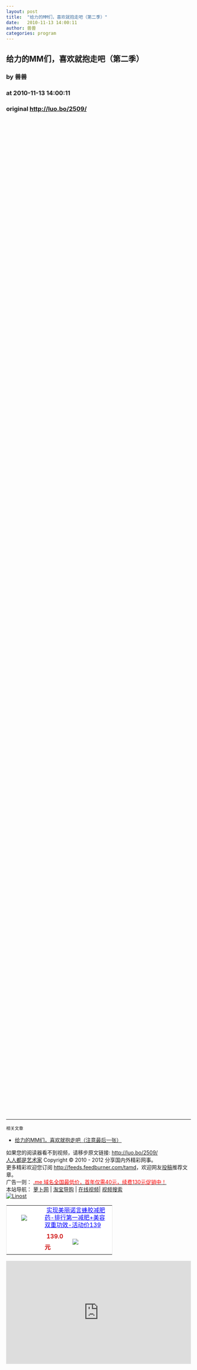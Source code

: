 ```yaml
---
layout: post
title:  "给力的MM们，喜欢就抱走吧（第二季）"
date:   2010-11-13 14:00:11
author: 兽兽
categories: program
---
```


## 给力的MM们，喜欢就抱走吧（第二季）
### by 兽兽
### at 2010-11-13 14:00:11
### original <http://luo.bo/2509/>

<p><a href="http://luo.bo/2509/"><img src="http://dulei.si/files/5d9ee6b2fd31bde19d8e5661014832e5.jpg" alt="" border="0"></a></p><p><img src="http://dulei.si/files/2f77c4c1dcdc8731f2308dd6ae0806b4.jpg" alt="" border="0"><br> <span></span><br> <img src="http://dulei.si/files/425a0a008b66a504a2120dbb7b7d97d6.jpg" alt="" border="0"></p><p><img src="http://dulei.si/files/624a9c5527db7b96a3f205ce3bda4a3d.jpg" alt="" border="0"></p><p><img src="http://dulei.si/files/ad2500cfdcaf662940bc3bf710416d7a.jpg" alt="" border="0"></p><p><img src="http://dulei.si/files/5b8d426a178476ea1caa2e60632c7ae7.jpg" alt="" border="0"></p><p><img src="http://dulei.si/files/9846be415066441ad97b92c95e53639c.jpg" alt="" border="0"></p><p><img src="http://dulei.si/files/024e62303571215d120ebb21008b4d98.jpg" alt="" border="0"></p><p><img src="http://dulei.si/files/c09a4f34da2c609fc6310d5cc982d421.jpg" alt="" border="0"></p><p><img src="http://dulei.si/files/74e32eed993a1d700c174fa489ffb43c.jpg" alt="" border="0"></p><p><img src="http://dulei.si/files/627a02adfb822248e2bbb7bba23fe1c7.jpg" alt="" border="0"></p><p><img src="http://dulei.si/files/2afc9d5ea078797c7a060bab153a3f60.jpg" alt="" border="0"></p><p><img src="http://dulei.si/files/3e51aa6f6145f03a00f4ab0706bd0e9a.jpg" alt="" border="0"></p><p><img src="http://dulei.si/files/d6d22589de38ca8547e60ef78c012f1e.jpg" alt="" border="0"></p><p><img src="http://dulei.si/files/f8856aa93f7bdceb5be3cdbb66470881.jpg" alt="" border="0"></p><p><img src="http://dulei.si/files/b48939ad717bd1cb4667eefe08b74b8a.jpg" alt="" border="0"></p><p><img src="http://dulei.si/files/5133ba1e8029b528fefc5605d89cb1ff.jpg" alt="" border="0"></p><p><img src="http://dulei.si/files/8b89bc081ca7d24339b8283ccdab86e0.jpg" alt="" border="0"></p><p><img src="http://dulei.si/files/dd63eb8b67c73895f80482881c4c81f3.jpg" alt="" border="0"></p><p><img src="http://dulei.si/files/a81d5fb9c37239370d29b336d5805c61.jpg" alt="" border="0"></p><p><img src="http://dulei.si/files/a7f61d90324254044552ebe4b31a1669.jpg" alt="" border="0"></p><p><img src="http://dulei.si/files/fa67a2a4fd976fdeb20b0d3983c997b1.jpg" alt="" border="0"></p><p><img src="http://dulei.si/files/49a33477b73d631d2d84a1899def94f0.jpg" alt="" border="0"></p><p><img src="http://dulei.si/files/f8c4c00de795212c5fa9e33d423c86a1.jpg" alt="" border="0"></p><p><img src="http://dulei.si/files/87214285ee4ee98aac6ae951a395a535.jpg" alt="" border="0"></p><p><img src="http://dulei.si/files/835a26bd1d5fd9aec91c179e4eff00eb.jpg" alt="" border="0"></p><p><img src="http://dulei.si/files/0a4d2a7542d3822e60d06c1e2988edb8.jpg" alt="" border="0"></p><p><img src="http://dulei.si/files/11ea21176d0f6ed02936d8ce0f22c50a.jpg" alt="" border="0"></p><p><img src="http://dulei.si/files/294f43fd114dec85e4f28217861b67ec.jpg" alt="" border="0"></p><p><img src="http://dulei.si/files/939a480d27ea1480ad4268a2a39d9b24.jpg" alt="" border="0"></p><p><img src="http://dulei.si/files/643a561af1581868b0963c824ca810a8.jpg" alt="" border="0"></p><p><img src="http://dulei.si/files/c8424bd1164c5f952150dc28d84b23a7.jpg" alt="" border="0"></p><p><img src="http://dulei.si/files/d69c85068e306224820967b3917def6b.jpg" alt="" border="0"></p><p><img src="http://dulei.si/files/e2358d7e127971d1a922faf4f5366489.jpg" alt="" border="0"></p><p><img src="http://dulei.si/files/33251ac6f281321570277cb8864345dd.jpg" alt="" border="0"></p><p><img src="http://dulei.si/files/c5a6752c584bb41ab5bf9cd7c348acaa.jpg" alt="" border="0"></p><p><img src="http://dulei.si/files/9e4a178bc532f840fe0961ea126741d1.jpg" alt="" border="0"></p><p><img src="http://dulei.si/files/0097eb49c8a8f26f379d4209c82ad470.jpg" alt="" border="0"></p><p><img src="http://dulei.si/files/953aea574d47031e0befa3781de256af.jpg" alt="" border="0"></p><p><img src="http://dulei.si/files/1cdead430d6b67d69276690251c93c93.jpg" alt="" border="0"></p><p><img src="http://dulei.si/files/cb939b7a1b1234c93034330390a9dd6c.jpg" alt="" border="0"></p><p><img src="http://dulei.si/files/07717cafdf144525858c59b92a084bb0.jpg" alt="" border="0"></p><p><img src="http://dulei.si/files/0f1fd021aa1d71216c319b9a424dd394.jpg" alt="" border="0"></p><p><img src="http://dulei.si/files/be7936905e12b87f827ef87d08408e05.jpg" alt="" border="0"></p><p><img src="http://dulei.si/files/5afd52a896c8d87f531fde3caf5f62a3.jpg" alt="" border="0"></p><p><img src="http://dulei.si/files/0f67a7fb78d6666d98cadca8dacedb62.jpg" alt="" border="0"></p><p><img src="http://dulei.si/files/915583232bd526398840fb4371f869ed.jpg" alt="" border="0"></p><p><img src="http://dulei.si/files/3a665f2a3540da8c22a25832434a76a1.jpg" alt="" border="0"></p><p><img src="http://dulei.si/files/941b89af3a7b38edb42654c710e341b7.jpg" alt="" border="0"></p><p><img src="http://dulei.si/files/1aa83ca8a20487a10dc91eb09b866b97.jpg" alt="" border="0"></p><p><img src="http://dulei.si/files/98b909f3d0a88d28564ebf60b2282dc3.jpg" alt="" border="0"></p><p><img src="http://dulei.si/files/c2527ddf9a0e2cdf25d6b6aef8db6a88.jpg" alt="" border="0"></p><p><img src="http://dulei.si/files/b6955fdfd79ce2100483019ae32e6ca7.jpg" alt="" border="0"></p><p><img src="http://dulei.si/files/03f9806cf0bd282482370cd6a96347a4.jpg" alt="" border="0"></p><p><img src="http://dulei.si/files/b3459eb2cbf0ab52094d9a8cb50bbbff.jpg" alt="" border="0"></p><p><img src="http://dulei.si/files/b061d4daefc25ce10f829f9e5b819335.jpg" alt="" border="0"></p><p><img src="http://dulei.si/files/602ebbaf65c1130ce5f5ae4040de1c17.jpg" alt="" border="0"></p><p><img src="http://dulei.si/files/0b0da341330e8943eab84a21a629b5f8.jpg" alt="" border="0"></p><p><img src="http://dulei.si/files/65d38e6f84aac667dc9bf59699509314.jpg" alt="" border="0"></p><p><img src="http://dulei.si/files/d56f7bd2d9eec15bb393d851d165bb6b.jpg" alt="" border="0"></p><p><img src="http://dulei.si/files/bd768f6874f94e5a4f22573cd10b4266.jpg" alt="" border="0"></p><p><img src="http://dulei.si/files/00e51a9d316944b479a3e3f54a1eb970.jpg" alt="" border="0"></p><p><img src="http://dulei.si/files/3743f1f534d0835943ddd30b8e38a423.jpg" alt="" border="0"></p><p><img src="http://dulei.si/files/15de5611c904586792b47ef7a27925e0.jpg" alt="" border="0"></p><p><img src="http://dulei.si/files/fb7c416878658a6e2cd18f18b910b4d8.jpg" alt="" border="0"></p><p><img src="http://dulei.si/files/07b7721c9eef8603b23be05a57a3f1cb.jpg" alt="" border="0"></p><p><img src="http://dulei.si/files/787d861674ad7a5c9198e219996501ef.jpg" alt="" border="0"></p><p><img src="http://dulei.si/files/6591075118196926d42e06cf5e7e021e.jpg" alt="" border="0"></p><p><img src="http://dulei.si/files/235dcfd9c58dc56e947847031588a610.jpg" alt="" border="0"></p><p><img src="http://dulei.si/files/fb6a634a4b2e7077a439c2814748f63a.jpg" alt="" border="0"></p><p><img src="http://dulei.si/files/16893d51075a1ba573632f1abaf18c46.jpg" alt="" border="0"></p><p><img src="http://dulei.si/files/284b7265ae23e6ecf86c4986517fe7c0.jpg" alt="" border="0"></p><p><img src="http://dulei.si/files/f9fd4a7cdcc8219c2f1688cdbf36c4c9.jpg" alt="" border="0"></p><p><img src="http://dulei.si/files/55797dc7b70ab8efdee0a2bfd7d8a250.jpg" alt="" border="0"></p><p><img src="http://dulei.si/files/862fcc2ed09b9273b01aceb97560a102.jpg" alt="" border="0"></p><p><img src="http://dulei.si/files/bce901291441c76b02e9972bd4df714a.jpg" alt="" border="0"></p><p><img src="http://dulei.si/files/eb7fd1a26991d6735b0748ab4b44da4e.jpg" alt="" border="0"></p><p><img src="http://dulei.si/files/5ac42e9741b64f8d457f7841d2dbe0b5.jpg" alt="" border="0"></p><p><img src="http://dulei.si/files/541a9da0c1978058c84b1d155ea05171.jpg" alt="" border="0"></p><p><img src="http://dulei.si/files/977c434756a194cd57c52151cef5b75f.jpg" alt="" border="0"></p><p><img src="http://dulei.si/files/815befc1e108a3b9469324c138034bc4.jpg" alt="" border="0"></p><p><img src="http://dulei.si/files/c8a7b8837ad371e75ff0c527c24a33ab.jpg" alt="" border="0"></p><p><img src="http://dulei.si/files/25c54a743e83c655273928c5f87ccb0a.jpg" alt="" border="0"></p><p><img src="http://dulei.si/files/05257162e9ee17aad9ee738f931e8a11.jpg" alt="" border="0"></p><p><img src="http://dulei.si/files/165b81f7a9f49701b5814998efd29848.jpg" alt="" border="0"></p><p><img src="http://dulei.si/files/b87d173a132490db5bd92f93a5f40805.jpg" alt="" border="0"></p><p><img src="http://dulei.si/files/d14dc1e53289fd7527eba9f12202728c.jpg" alt="" border="0"></p><p><img src="http://dulei.si/files/c89ffceaacfd5714cc02731d247761a7.jpg" alt="" border="0"></p><p><img src="http://dulei.si/files/96ea19ee291b5d1b86628e72ddc768ec.jpg" alt="" border="0"></p><p><img src="http://dulei.si/files/8d23d816c3ea8aae870a39b0a6703410.jpg" alt="" border="0"></p><p><img src="http://dulei.si/files/f75ad70729a8b052561f438eef32bea3.jpg" alt="" border="0"></p><p><img src="http://dulei.si/files/54010475bd96378615a234e69bcc2c53.jpg" alt="" border="0"></p><p><img src="http://dulei.si/files/7c6315d049c2481b66a20bfbc1d9c140.jpg" alt="" border="0"></p><p><img src="http://dulei.si/files/d2091abbf378de673a0a49b45b1998c0.jpg" alt="" border="0"></p><p><img src="http://dulei.si/files/51ddc90dd8ade80bd7e27d69dec6c457.jpg" alt="" border="0"></p><p><img src="http://dulei.si/files/eb29b1445ff5be864d23f884c98d1947.jpg" alt="" border="0"></p><p><img src="http://dulei.si/files/dd786c45d6b13ae0dfb0556c42887e8d.jpg" alt="" border="0"></p><p><img src="http://dulei.si/files/c7bb1c80f005929b59233cf32190211b.jpg" alt="" border="0"></p><p><img src="http://dulei.si/files/bd5a218432a87d7cbb6c9915d87e73e4.jpg" alt="" border="0"></p><p><img src="http://dulei.si/files/addb167ceef078d3abd327066bc84c53.jpg" alt="" border="0"></p><p><img src="http://dulei.si/files/9a81fc375c0240726879e34c735c56e7.jpg" alt="" border="0"></p><p><img src="http://dulei.si/files/7e1370006c21fc6b85523363c01e2132.jpg" alt="" border="0"></p><p><img src="http://dulei.si/files/9f9e35ccc8826d2dcb5a76c423e9eba5.jpg" alt="" border="0"></p><p><img src="http://dulei.si/files/c5ae99d2d906ca585825c58563d8a77c.jpg" alt="" border="0"></p><p><img src="http://dulei.si/files/92024a20ac0ad71db63689f67c105296.jpg" alt="" border="0"></p><p><img src="http://dulei.si/files/6c930e76c1997606f86578e8704749c8.jpg" alt="" border="0"></p><p><img src="http://dulei.si/files/909a775f7631e764777c3c06d12b7d4e.jpg" alt="" border="0"></p><p><img src="http://dulei.si/files/3b924370d6c250cac9fb6993bccfc569.jpg" alt="" border="0"></p><p><img src="http://dulei.si/files/104a7bf7f3af254cc69e862ddd7b32ef.jpg" alt="" border="0"></p><p><img src="http://dulei.si/files/2cc4e9b2b1bc32e0f1464b97198b2ab4.jpg" alt="" border="0"></p><p><img src="http://dulei.si/files/c3c4af8e461067ee9fddeefd8c8ee73c.jpg" alt="" border="0"></p><p><img src="http://dulei.si/files/69fb2d4a655620ca4e473d11131b6601.jpg" alt="" border="0"></p><p><img src="http://dulei.si/files/4ca3b8e68ba3e43ae3236ae0ca1a95f2.jpg" alt="" border="0"></p><p><img src="http://dulei.si/files/48ca749f57e57e40e8030ccf261b8073.jpg" alt="" border="0"></p><p><img src="http://dulei.si/files/dcc1148e5cff80c542f44335243426ed.jpg" alt="" border="0"></p><p><img src="http://dulei.si/files/8deae7588bdcfc569a68d92d4294d849.jpg" alt="" border="0"></p><p><img src="http://dulei.si/files/2acccbe11ab7e9ca66cab66675901f26.jpg" alt="" border="0"></p><p><img src="http://dulei.si/files/6424a47befe6ee7770a630463a7f0f0d.jpg" alt="" border="0"></p><p><img src="http://dulei.si/files/8d99d623670af897c60a9691a9172fd9.jpg" alt="" border="0"></p><p><img src="http://dulei.si/files/65c7a4c2f164be1177c444a763ebd181.jpg" alt="" border="0"></p><p><img src="http://dulei.si/files/43506af96b99c7fa6ba10dc8c0fb5f2c.jpg" alt="" border="0"></p><p><img src="http://dulei.si/files/74fca59f640330537fbcf1f75799c0fc.jpg" alt="" border="0"></p><p><img src="http://dulei.si/files/2541cd962d465e04433ed89f62592ea2.jpg" alt="" border="0"></p><p><img src="http://dulei.si/files/7f46d5e9f961f0780f06671a8865da52.jpg" alt="" border="0"></p><p><img src="http://dulei.si/files/3957e2fe2727dfa4956341132f1f8c76.jpg" alt="" border="0"></p><p><img src="http://dulei.si/files/5af807a269a7e24241fabf92b923c672.jpg" alt="" border="0"></p><p><img src="http://dulei.si/files/c9c89fcc842e3de237ed7a9e9a0969b3.jpg" alt="" border="0"></p><p><img src="http://dulei.si/files/f13ba012f3b4a7986e12e1cf905722c5.jpg" alt="" border="0"></p><p><img src="http://dulei.si/files/cdf0dc334c1c31e91af5be484218df67.jpg" alt="" border="0"></p><p><img src="http://dulei.si/files/57ea57ee468f5a3574f0fa7ce5340338.jpg" alt="" border="0"></p><p><img src="http://dulei.si/files/04c4282d16404bbabb28ac6e9d69460c.jpg" alt="" border="0"></p><p><img src="http://dulei.si/files/07f403bba361905290bc7a6218f97c84.jpg" alt="" border="0"></p><p><img src="http://dulei.si/files/653fd21cc3303a3ed016e3457c0a1256.jpg" alt="" border="0"></p><p><img src="http://dulei.si/files/79b3b4c8b230a87d534595ce8f6a75db.jpg" alt="" border="0"></p><p><img src="http://dulei.si/files/1284cce1ddac6e5527221a255d9e6302.jpg" alt="" border="0"></p><p><img src="http://dulei.si/files/ae92fcf7910a22fcd2932352d438ac87.jpg" alt="" border="0"></p><p><img src="http://dulei.si/files/422e030b98b813a363731b6f68c4e81a.jpg" alt="" border="0"></p><p><img src="http://dulei.si/files/74647e707e9c1d1c6025a91d19a30b78.jpg" alt="" border="0"></p><p><img src="http://dulei.si/files/620dd6dded8ca3b9eccfadfe0b3e2a14.jpg" alt="" border="0"></p><p><img src="http://dulei.si/files/810fee869a45f18c1d042d77a89b8d66.jpg" alt="" border="0"></p><p><img src="http://dulei.si/files/6852754ab47025b399b15c26bfe29863.jpg" alt="" border="0"></p><p><img src="http://dulei.si/files/fda5072d1c2877eb19b1736981867221.jpg" alt="" border="0"></p><p><img src="http://dulei.si/files/40ce599e643fd3bf8e20443b3c278fbd.jpg" alt="" border="0"></p><p><img src="http://dulei.si/files/3d64190d949fbefcc07bd68d72e7a27d.jpg" alt="" border="0"></p><p><img src="http://dulei.si/files/21355c2e6216dc7209e29f367cf278cb.jpg" alt="" border="0"></p><p><img src="http://dulei.si/files/2fbcb5f53864e881d809e58c4d7e8d56.jpg" alt="" border="0"></p><p><img src="http://dulei.si/files/057bac6d812d260773ee1e656482956d.jpg" alt="" border="0"></p><p><img src="http://dulei.si/files/0261a6da34ded429424545ca0e2f8d87.jpg" alt="" border="0"></p><p><img src="http://dulei.si/files/313609058d404cf655dae75df316386b.jpg" alt="" border="0"></p><p><img src="http://dulei.si/files/9d087be4cf95b230b49e7cf2f951c841.jpg" alt="" border="0"></p><p><img src="http://dulei.si/files/0b6b965015fb0763ccf016c73409925f.jpg" alt="" border="0"></p><p><img src="http://dulei.si/files/bf84738d23a47ae7d2b2c0caae6e5068.jpg" alt="" border="0"></p><p><img src="http://dulei.si/files/ab56d4bb538070fb578b812094363236.jpg" alt="" border="0"></p><p><img src="http://dulei.si/files/d8d06ba8af8f89b8fbd525e40bcf7358.jpg" alt="" border="0"></p><p><img src="http://dulei.si/files/01cc49ac507525110d7935085dccdafa.jpg" alt="" border="0"></p><p><img src="http://dulei.si/files/bed54bfe05fa6bc1a83a94e9218089cc.jpg" alt="" border="0"></p><p><img src="http://dulei.si/files/4f90ce99cc2cdbef21777c7712daeee5.jpg" alt="" border="0"></p><p><img src="http://dulei.si/files/d5c174f555564303aacbe1e5c241bbc0.jpg" alt="" border="0"></p><p><img src="http://dulei.si/files/73413bb124e9c0ecf313a0c0f29fe64b.jpg" alt="" border="0"></p><p><img src="http://dulei.si/files/b9f933dc7bbbe9976968037af67724c6.jpg" alt="" border="0"></p><p><img src="http://dulei.si/files/c0183e5e3ce1c743e567d167ef1594d5.jpg" alt="" border="0"></p><p><img src="http://dulei.si/files/b7c24e2949a68e3a61c0ac78ee0c3d26.jpg" alt="" border="0"></p><p><img src="http://dulei.si/files/0709e0e49c5ac5494ec83c70d50bd5b9.jpg" alt="" border="0"></p><p><img src="http://dulei.si/files/e719a36bdc09e4dd8c59e5664a4ba2d3.jpg" alt="" border="0"></p><p><img src="http://dulei.si/files/a9fb60d2840801a923fd0971fa083521.jpg" alt="" border="0"></p><p><img src="http://dulei.si/files/18d810529c0904cb2f65f08cf14304ad.jpg" alt="" border="0"></p><p><img src="http://dulei.si/files/54c209acfa9406f349da092fde17bfc9.jpg" alt="" border="0"></p><p><img src="http://dulei.si/files/953e14ebf4c73280afe111620f8ca53d.jpg" alt="" border="0"></p><p><img src="http://dulei.si/files/b8449fc14655bd558bc923ff0cbc6231.jpg" alt="" border="0"></p><p><img src="http://dulei.si/files/4b3230a139d9c530d22042c0ab9238c8.jpg" alt="" border="0"></p><p><img src="http://dulei.si/files/bb7b957a52749a1ccdef54e28b1c9b18.jpg" alt="" border="0"></p><p><img src="http://dulei.si/files/e2d6d5b0d5bd9f16a42a08308a08ee84.jpg" alt="" border="0"></p><p><img src="http://dulei.si/files/de2a38e004ba9a9c3406b230e89d8821.jpg" alt="" border="0"></p><p><img src="http://dulei.si/files/254f2a88828a4db950ebcbb4353e74cc.jpg" alt="" border="0"></p><p><img src="http://dulei.si/files/f9298c6871eb216b5abfcd8fc12ab49b.jpg" alt="" border="0"></p><p><img src="http://dulei.si/files/b5f4cfbccc77a904224791cb26280384.jpg" alt="" border="0"></p><p><img src="http://dulei.si/files/6cdd7e0057d3ca5a1b6272b310d16841.jpg" alt="" border="0"></p><p><img src="http://dulei.si/files/fb65a45d039f8a23882afc7dbd9d23a5.jpg" alt="" border="0"></p><p><img src="http://dulei.si/files/f040e0d45d628d4c4259cb09b3128310.jpg" alt="" border="0"></p><p><img src="http://dulei.si/files/1b5340e8bb1e045b6bb61ffc0780832b.jpg" alt="" border="0"></p><p><img src="http://dulei.si/files/50e7886dd251613f5921f8ca2fd04d15.jpg" alt="" border="0"></p><p><img src="http://dulei.si/files/96a58d14f5fab8cc263abae41ab5624b.jpg" alt="" border="0"></p><p><img src="http://dulei.si/files/ae0afb98f8f199b4169b20953b98f6da.jpg" alt="" border="0"></p><p><img src="http://dulei.si/files/658e123e3748291101b2904ca2425b07.jpg" alt="" border="0"></p><p><img src="http://dulei.si/files/7cb856b4b237ea7a479c1899279374a2.jpg" alt="" border="0"></p><p><img src="http://dulei.si/files/afdc4c856cff6ba1df075c86c42b042a.jpg" alt="" border="0"></p><p><img src="http://dulei.si/files/a520027a66e7b2ab2f4199d16cd863bc.jpg" alt="" border="0"></p><p><img src="http://dulei.si/files/38b5421c134c113afbf81806dc42354d.jpg" alt="" border="0"></p><p><img src="http://dulei.si/files/64744a2e7f229c45e7782125f8c390be.jpg" alt="" border="0"></p><p><img src="http://dulei.si/files/718dde091f73e84528e630b65869a7b5.jpg" alt="" border="0"></p><p><img src="http://dulei.si/files/964f600bda4e71cadbb35ca6fe787c1c.jpg" alt="" border="0"></p><p><img src="http://dulei.si/files/f6e71c519a1a01d7215d9a404e008028.jpg" alt="" border="0"></p><p><img src="http://dulei.si/files/56d204f99baff2d83c781e08d938ec23.jpg" alt="" border="0"></p><p><img src="http://dulei.si/files/a9313fb5bcf6f75cfded8922f07f4341.jpg" alt="" border="0"></p><hr><small>相关文章</small><ul><li><a href="http://luo.bo/2473/" rel="bookmark" title="Permanent Link: 给力的MM们，喜欢就抱走吧（注意最后一张）">给力的MM们，喜欢就抱走吧（注意最后一张）</a></li></ul><p>如果您的阅读器看不到视频，请移步原文链接: <a href="http://luo.bo/2509/">http://luo.bo/2509/</a> <br> <a href="http://luo.bo/">人人都是艺术家</a> Copyright ©   2010 - 2012 分享国内外精彩网事。<br> 更多精彩欢迎您订阅 <a href="http://feeds.feedburner.com/tamd">http://feeds.feedburner.com/tamd</a>，欢迎网友<a href="http://luo.bo/delivery/">投稿</a>推荐文章。<br> 广告一则： <a href="http://zi.mu/domain"><font color="red">.me 域名全国最低价，首年仅需40元，续费130元促销中！</font></a><br> 本站导航： <a href="http://luo.bo/">萝卜网</a> | <a href="http://tao.luo.bo/">淘宝导购</a> | <a href="http://v2.luo.bo/">在线视频</a>| <a href="http://v.luo.bo/">视频搜索</a><br> <a href="http://zi.mu/linost" title="Linost"><img src="http://dulei.si/files/966647b88eb7c4530535056df8d2d83f.gif" alt="Linost" border="0"></a> <br><table cellpadding="0" cellspacing="0" bgcolor="#FFFFFF" style="width:290px;border:1px solid #e6e6e6"><tr><td rowspan="2" align="center"><div style="margin:5px auto;width:80px;height:80px"><a href="http://s.click.taobao.com/t_1?i=qvFXFNo5sVGhzg%3D%3D&amp;p=mm_11009023_0_0&amp;n=12" style="width:80px;margin:0px;padding:0px;height:80px;overflow:hidden"><img style="margin:0px;border:none" src="http://image.taobao.com/bao/uploaded/http://img02.taobaocdn.com/bao/uploaded/i2/T1ISRKXd0HXXcHFYrc_125833.jpg_sum.jpg"></a></div><div></div></td><td colspan="2"><a href="http://s.click.taobao.com/t_1?i=qvFXFNo5sVGhzg%3D%3D&amp;p=mm_11009023_0_0&amp;n=12" style="height:40px;width:180px;margin:5px;line-height:20px;color:#0000ff">实现美丽诺言蜂胶减肥药-排行第一减肥+美容双重功效-活动价139</a></td></tr><tr><td> <span style="font-weight:600;margin:5px;line-height:30px;color:#cc0000">139.0元</span></td><td width="100px"><a href="http://s.click.taobao.com/t_1?i=qvFXFNo5sVGhzg%3D%3D&amp;p=mm_11009023_0_0&amp;n=12"><img name="" style="margin:0px;line-height:24px;vertical-align:text-bottom;border:none" src="http://img.alimama.cn/images/tbk/cps/fgetccode_btn.gif"></a></td></tr></table> <p><iframe src="http://feedads.g.doubleclick.net/~ah/f/7sv1ooo89v8jfelhdjk8plpa64/300/250?ca=1&amp;fh=280#http%3A%2F%2Fluo.bo%2F2509%2F" width="100%" height="280" frameborder="0" scrolling="no" marginwidth="0" marginheight="0"></iframe></p></p>